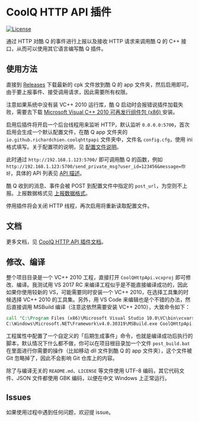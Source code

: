# CoolQ HTTP API 插件

[![License](https://img.shields.io/badge/license-MIT%20License-blue.svg)](https://raw.githubusercontent.com/richardchien/coolq-http-api/master/LICENSE)

通过 HTTP 对酷 Q 的事件进行上报以及接收 HTTP 请求来调用酷 Q 的 C++ 接口，从而可以使用其它语言编写酷 Q 插件。

## 使用方法

直接到 [Releases](https://github.com/richardchien/coolq-http-api/releases) 下载最新的 cpk 文件放到酷 Q 的 app 文件夹，然后启用即可。由于要上报事件、接受调用请求，因此需要所有权限。

注意如果系统中没有装 VC++ 2010 运行库，酷 Q 启动时会报错说插件加载失败，需要去下载 [Microsoft Visual C++ 2010 可再发行组件包 (x86)
](https://www.microsoft.com/zh-CN/download/details.aspx?id=5555) 安装。

启用后插件将开启一个后台线程用来监听 HTTP，默认监听 `0.0.0.0:5700`，首次启用会生成一个默认配置文件，在酷 Q app 文件夹的 `io.github.richardchien.coolqhttpapi` 文件夹中，文件名 `config.cfg`，使用 ini 格式填写。关于配置项的说明，见 [配置文件说明](https://richardchien.github.io/coolq-http-api/#/Configuration)。

此时通过 `http://192.168.1.123:5700/` 即可调用酷 Q 的函数，例如 `http://192.168.1.123:5700/send_private_msg?user_id=123456&message=你好`，具体的 API 列表见 [API 描述](https://richardchien.github.io/coolq-http-api/#/API)。

酷 Q 收到的消息、事件会被 POST 到配置文件中指定的 `post_url`，为空则不上报。上报数据格式见 [上报数据格式](https://richardchien.github.io/coolq-http-api/#/Post)。

停用插件将会关闭 HTTP 线程，再次启用将重新读取配置文件。

## 文档

更多文档，见 [CoolQ HTTP API 插件文档](https://richardchien.github.io/coolq-http-api/)。

## 修改、编译

整个项目目录是一个 VC++ 2010 工程，直接打开 `CoolQHttpApi.vcxproj` 即可修改、编译。我测试用 VS 2017 RC 来编译工程似乎是不能直接编译成功的，因此如果你使用较新的 VS，可能需要同时安装一个 VC++ 2010，在选择工具集的时候选择 VC++ 2010 的工具集。另外，用 VS Code 来编辑也是个不错的办法，然后直接调用 MSBuild 编译（注意这依然需要安装 VC++ 2010），大致命令如下：

```bat
call "C:\Program Files (x86)\Microsoft Visual Studio 10.0\VC\bin\vcvars32.bat"
C:\Windows\Microsoft.NET\Framework\v4.0.30319\MSBuild.exe CoolQHttpApi.vcxproj /t:Build /p:Configuration=Release
```

工程属性中配置了一个自定义的「后期生成事件」命令，也就是编译成功后执行的脚本，默认情况下什么都不做，你可以在项目根目录加一个文件 `post_build.bat` 在里面进行你需要的操作（比如移动 dll 文件到酷 Q 的 app 文件夹），这个文件被 Git 忽略掉了，因此不会影响 Git 仓库上的内容。

除了与编译无关的 `README.md`、`LICENSE` 等文件使用 UTF-8 编码，其它代码文件、JSON 文件都使用 GBK 编码，以便在中文 Windows 上正常运行。

## Issues

如果使用过程中遇到任何问题，欢迎提 issue。
